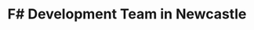 ---
title: F# Development Team in Newcastle
permalink: /landings/locations/newcastle/developer/f-
technology: F#
location: Newcastle
---